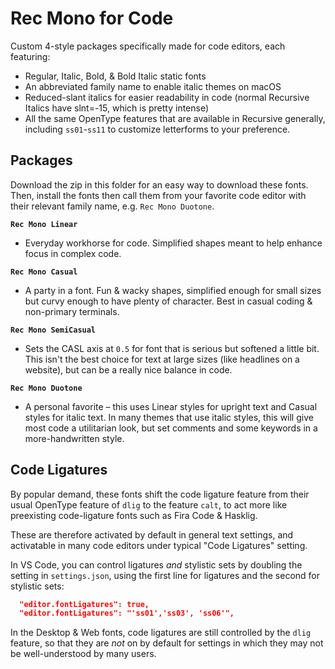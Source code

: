 # Rec Mono for Code

Custom 4-style packages specifically made for code editors, each featuring:
- Regular, Italic, Bold, & Bold Italic static fonts
- An abbreviated family name to enable italic themes on macOS
- Reduced-slant italics for easier readability in code (normal Recursive Italics have slnt=-15, which is pretty intense)
- All the same OpenType features that are available in Recursive generally, including `ss01`-`ss11` to customize letterforms to your preference.


## Packages

Download the zip in this folder for an easy way to download these fonts. Then, install the fonts then call them from your favorite code editor with their relevant family name, e.g. `Rec Mono Duotone`.

**`Rec Mono Linear`**
- Everyday workhorse for code. Simplified shapes meant to help enhance focus in complex code.

**`Rec Mono Casual`**
- A party in a font. Fun & wacky shapes, simplified enough for small sizes but curvy enough to have plenty of character. Best in casual coding & non-primary terminals.

**`Rec Mono SemiCasual`**
- Sets the CASL axis at `0.5` for font that is serious but softened a little bit. This isn't the best choice for text at large sizes (like headlines on a website), but can be a really nice balance in code.

**`Rec Mono Duotone`**
- A personal favorite – this uses Linear styles for upright text and Casual styles for italic text. In many themes that use italic styles, this will give most code a utilitarian look, but set comments and some keywords in a more-handwritten style.


## Code Ligatures

By popular demand, these fonts shift the code ligature feature from their usual OpenType feature of `dlig` to the feature `calt`, to act more like preexisting code-ligature fonts such as Fira Code & Hasklig.

These are therefore activated by default in general text settings, and activatable in many code editors under typical "Code Ligatures" setting.

In VS Code, you can control ligatures *and* stylistic sets by doubling the setting in `settings.json`, using the first line for ligatures and the second for stylistic sets:

```json
  "editor.fontLigatures": true,
  "editor.fontLigatures": "'ss01','ss03', 'ss06'",
```

In the Desktop & Web fonts, code ligatures are still controlled by the `dlig` feature, so that they are *not* on by default for settings in which they may not be well-understood by many users.
